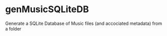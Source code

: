# genMusicSQLiteDB
Generate a SQLite Database of Music files (and accociated metadata) from a folder
